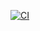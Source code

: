 [![CI](https://github.com/koachdotie/koach/actions/workflows/ci.yml/badge.svg?branch=master)](https://github.com/koachdotie/koach/actions/workflows/ci.yml)